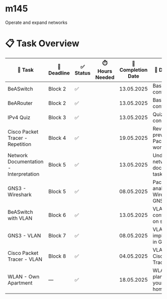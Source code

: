 # m145
Operate and expand networks

# 📋 Task Overview

| 💼 Task                               | 📆 Deadline | ✅ Status | ⏱️ Hours Needed | 📅 Completion Date | 📝 Description                            |
|--------------------------------------|-------------|----------|------------------|---------------------|-------------------------------------------|
| BeASwitch                            | Block 2     | ✅        |                  | 13.05.2025          | Basic switch configuration                |
| BeARouter                            | Block 2     | ✅        |                  | 13.05.2025          | Basic router configuration                |
| IPv4 Quiz                            | Block 3     | ✅        |                  | 13.05.2025          | Quiz on IPv4 concepts                     |
| Cisco Packet Tracer - Repetition     | Block 4     | ✅        |                  | 19.05.2025          | Review of previous Packet Tracer work     |
| Network Documentation - Interpretation | Block 5   | ✅        |                  | 13.05.2025          | Understanding network documentation tasks |
| GNS3 - Wireshark                     | Block 5     | ✅        |                  | 08.05.2025          | Packet analysis with Wireshark in GNS3    |
| BeASwitch with VLAN                  | Block 6     | ✅        |                  | 13.05.2025          | VLAN configuration on switches            |
| GNS3 - VLAN                          | Block 7     | ✅        |                  | 08.05.2025          | VLAN implementation in GNS3               |
| Cisco Packet Tracer - VLAN           | Block 8     | ✅        |                  | 04.05.2025          | VLAN setup in Cisco Packet Tracer         |
| WLAN - Own Apartment                 | —           | ✅        |                  | 18.05.2025          | WLAN planning for your own home           |

